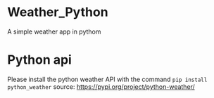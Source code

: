 # Weather_Python
A simple weather app in pythom
# Python api
Please install the python weather API with the command ```pip install python_weather```
source: https://pypi.org/project/python-weather/
